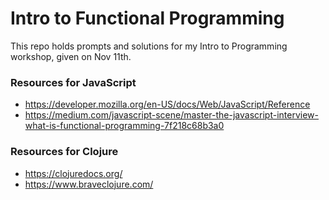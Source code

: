 # Intro to Functional Programming
This repo holds prompts and solutions for my Intro to Programming workshop, given on Nov 11th.

### Resources for JavaScript
* https://developer.mozilla.org/en-US/docs/Web/JavaScript/Reference
* https://medium.com/javascript-scene/master-the-javascript-interview-what-is-functional-programming-7f218c68b3a0


### Resources for Clojure
* https://clojuredocs.org/
* https://www.braveclojure.com/
